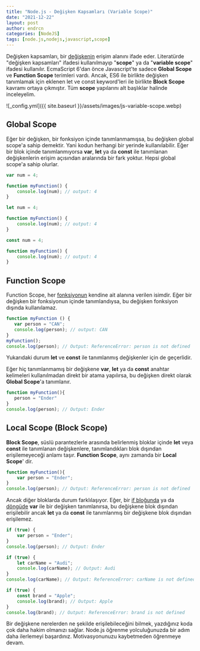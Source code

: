 ```yaml
---
title: "Node.js - Değişken Kapsamları (Variable Scope)"
date: "2021-12-22"
layout: post
author: endrcn
categories: [NodeJS]
tags: [node.js,nodejs,javascript,scope]
---
```


Değişken kapsamları, bir [değişkenin](https://endrcn.dev/nodejs-variables/) erişim alanını ifade eder. Literatürde "değişken kapsamları" ifadesi kullanılmayıp "**scope**" ya da "**variable scope**" ifadesi kullanılır. EcmaScript 6'dan önce Javascript'te sadece **Global Scope** ve **Function Scope** terimleri vardı. Ancak, ES6 ile birlikte değişken tanımlamak için eklenen let ve const keyword'leri ile birlikte **Block Scope** kavramı ortaya çıkmıştır. Tüm **scope** yapılarını alt başlıklar halinde inceleyelim.

![_config.yml]({{ site.baseurl }}/assets/images/js-variable-scope.webp)

## Global Scope

Eğer bir değişken, bir fonksiyon içinde tanımlanmamışsa, bu değişken global scope'a sahip demektir. Yani kodun herhangi bir yerinde kullanılabilir. Eğer bir blok içinde tanımlanmıyorsa **var**, **let** ya da **const** ile tanımlanan değişkenlerin erişim açısından aralarında bir fark yoktur. Hepsi global scope'a sahip olurlar.

```javascript
var num = 4;

function myFunction() {
    console.log(num); // output: 4
}

let num = 4;

function myFunction() {
    console.log(num); // output: 4
}

const num = 4;

function myFunction() {
    console.log(num); // output: 4
}
```

## Function Scope

Function Scope, her [fonksiyonun](https://endrcn.dev/nodejs-functions/) kendine ait alanına verilen isimdir. Eğer bir değişken bir fonksiyonun içinde tanımlandıysa, bu değişken fonksiyon dışında kullanılamaz.

```javascript
function myFunction () {
   var person = "CAN";
   console.log(person); // output: CAN
}
myFunction();
console.log(person); // Output: ReferenceError: person is not defined
```

Yukarıdaki durum **let** ve **const** ile tanımlanmış değişkenler için de geçerlidir.

Eğer hiç tanımlanmamış bir değişkene **var**, **let** ya da **const** anahtar kelimeleri kullanılmadan direkt bir atama yapılırsa, bu değişken direkt olarak **Global Scope**'a tanımlanır.

```javascript
function myFunction(){
   person = "Ender"
}
console.log(person); // Output: Ender
```

## Local Scope (Block Scope)

**Block Scope**, süslü parantezlerle arasında belirlenmiş bloklar içinde **let** veya **const** ile tanımlanan değişkenlere, tanımlandıkları blok dışından erişilemeyeceği anlamı taşır. **Function Scope**, aynı zamanda bir **Local Scope**' dir.

```javascript
function myFunction(){
    var person = "Ender";
}
console.log(person); // Output: ReferenceError: person is not defined
```

Ancak diğer bloklarda durum farklılaşıyor. Eğer, bir [if bloğunda](https://endrcn.dev/nodejs-conditions/) ya da [döngüde](https://endrcn.dev/nodejs-loops/) **var** ile bir değişken tanımlanırsa, bu değişkene blok dışından erişilebilir ancak **let** ya da **const** ile tanımlanmış bir değişkene blok dışından erişilemez.

```javascript
if (true) {
    var person = "Ender";
}
console.log(person); // Output: Ender

if (true) {
    let carName = "Audi";
    console.log(carName); // Output: Audi
}
console.log(carName); // Output: ReferenceError: carName is not defined

if (true) {
    const brand = "Apple";
    console.log(brand); // Output: Apple
}
console.log(brand); // Output: ReferenceError: brand is not defined
```

Bir değişkene nerelerden ne şekilde erişilebileceğini bilmek, yazdığınız koda çok daha hakim olmanızı sağlar. Node.js öğrenme yolculuğunuzda bir adım daha ilerlemeyi başardınız. Motivasyonunuzu kaybetmeden öğrenmeye devam.

